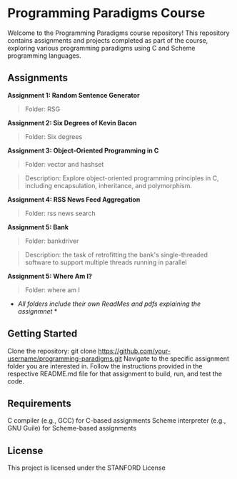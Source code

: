 # Programming Paradigms Course
Welcome to the Programming Paradigms course repository! This repository contains assignments and projects completed as part of the course, exploring various programming paradigms using C and Scheme programming languages.

## Assignments
**Assignment 1: Random Sentence Generator**
>Folder: RSG

**Assignment 2: Six Degrees of Kevin Bacon**
>Folder: Six degrees

**Assignment 3: Object-Oriented Programming in C**
>Folder: vector and hashset

>Description: Explore object-oriented programming principles in C, including encapsulation, inheritance, and polymorphism.

**Assignment 4: RSS News Feed Aggregation**
>Folder: rss news search

**Assignment 5: Bank**
>Folder: bankdriver

>Description: the task of retrofitting the bank's single-threaded software to support multiple threads running in parallel

**Assignment 5: Where Am I?**
>Folder: where am I

* *All folders include their own ReadMes and pdfs explaining the assignmnet* *

## Getting Started
Clone the repository: git clone https://github.com/your-username/programming-paradigms.git
Navigate to the specific assignment folder you are interested in.
Follow the instructions provided in the respective README.md file for that assignment to build, run, and test the code.
## Requirements
C compiler (e.g., GCC) for C-based assignments
Scheme interpreter (e.g., GNU Guile) for Scheme-based assignments

## License
This project is licensed under the STANFORD License
